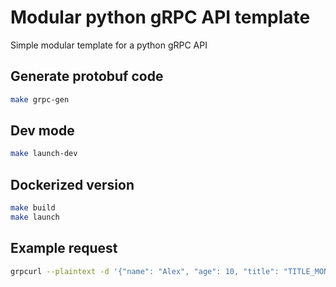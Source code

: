 # Modular python gRPC API template

Simple modular template for a python gRPC API

## Generate protobuf code

```bash
make grpc-gen
```

## Dev mode

```bash
make launch-dev
```

## Dockerized version

```bash
make build
make launch
```

## Example request

```bash
grpcurl --plaintext -d '{"name": "Alex", "age": 10, "title": "TITLE_MONARCH"}' localhost:50051 greeter.v1.GreeterService.Reply
```
